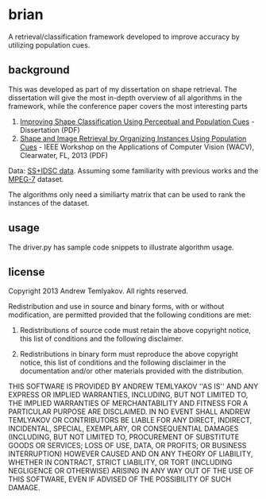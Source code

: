 # brian
A retrieval/classification framework developed to improve accuracy by utilizing
population cues.

## background
This was developed as part of my dissertation on shape retrieval. The
dissertation will give the most in-depth overview of all algorithms in the
framework, while the conference paper covers the most interesting parts

1. [Improving Shape Classification Using Perceptual and
Population Cues](http://cse.sc.edu/~temlyaka/publications/wacv13_temlyakov.pdf) - Dissertation (PDF)
2. [Shape and Image Retrieval by Organizing Instances Using Population
Cues](http://cse.sc.edu/~temlyaka/publications/wacv13_temlyakov.pdf) -  IEEE
Workshop on the Applications of Computer Vision (WACV), Clearwater, FL, 2013
(PDF)

Data: [SS+IDSC data](http://cse.sc.edu/~temlyaka/datasets/data.zip).
Assuming some familiarity with previous works and the
[MPEG-7](http://cse.sc.edu/~temlyaka/datasets.html) dataset.

The algorithms only need a similiarty matrix that can be used to rank 
the instances of the dataset.

## usage

The driver.py has sample code snippets to illustrate algorithm usage.

## license

Copyright 2013 Andrew Temlyakov. All rights reserved.

Redistribution and use in source and binary forms, with or without
modification, are
permitted provided that the following conditions are met:

1. Redistributions of source code must retain the above copyright notice,
this list of
conditions and the following disclaimer.

2. Redistributions in binary form must reproduce the above
copyright notice, this list
of conditions and the following disclaimer in the
documentation and/or other materials
provided with the distribution.

THIS SOFTWARE IS PROVIDED BY ANDREW TEMLYAKOV ''AS IS''
AND ANY EXPRESS OR IMPLIED
WARRANTIES, INCLUDING, BUT NOT LIMITED TO, THE IMPLIED
WARRANTIES OF MERCHANTABILITY AND
FITNESS FOR A PARTICULAR PURPOSE ARE DISCLAIMED. IN NO
EVENT SHALL ANDREW TEMLYAKOV OR
CONTRIBUTORS BE LIABLE FOR ANY DIRECT, INDIRECT,
INCIDENTAL, SPECIAL, EXEMPLARY, OR
CONSEQUENTIAL DAMAGES (INCLUDING, BUT NOT LIMITED TO,
PROCUREMENT OF SUBSTITUTE GOODS OR
SERVICES; LOSS OF USE, DATA, OR PROFITS; OR BUSINESS
INTERRUPTION) HOWEVER CAUSED AND ON
ANY THEORY OF LIABILITY, WHETHER IN CONTRACT, STRICT
LIABILITY, OR TORT (INCLUDING
NEGLIGENCE OR OTHERWISE) ARISING IN ANY WAY OUT OF THE
USE OF THIS SOFTWARE, EVEN IF
ADVISED OF THE POSSIBILITY OF SUCH DAMAGE. 
